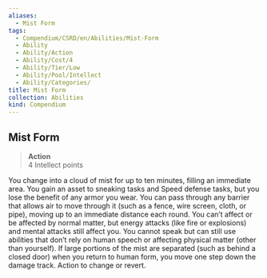 ```yaml
---
aliases:
  - Mist Form
tags:
  - Compendium/CSRD/en/Abilities/Mist-Form
  - Ability
  - Ability/Action
  - Ability/Cost/4
  - Ability/Tier/Low
  - Ability/Pool/Intellect
  - Ability/Categories/
title: Mist Form
collection: Abilities
kind: Compendium
---
```

## Mist Form  
>**Action**  
>4 Intellect points
  
You change into a cloud of mist for up to ten minutes, filling an immediate area. You gain an asset to sneaking tasks and Speed defense tasks, but you lose the benefit of any armor you wear. You can pass through any barrier that allows air to move through it (such as a fence, wire screen, cloth, or pipe), moving up to an immediate distance each round. You can’t affect or be affected by normal matter, but energy attacks (like fire or explosions) and mental attacks still affect you. You cannot speak but can still use abilities that don’t rely on human speech or affecting physical matter (other than yourself). If large portions of the mist are separated (such as behind a closed door) when you return to human form, you move one step down the damage track. Action to change or revert.
